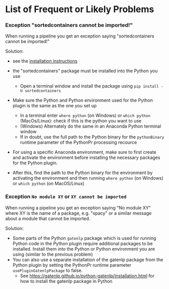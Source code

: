 # List of Frequent or Likely Problems


### Exception "sortedcontainers cannot be imported!"

When running a pipeline you get an exception saying "sortedcontainers cannot be imported!"

Solution: 
* see the [installation instructions](python-install)
* the "sortedcontainers" package must be installed into the Python you use
  * Open a terminal window and install the package using `pip install -U sortedcontainers`
* Make sure the Python and Python environment used for the Python plugin is the same as the one you set up 
  * In a terminal enter `where python` (on Windows) or `which python` (MacOs/Linux): check if this is the python you want to use
  * (Windows)  Alternately do the same in an Anaconda Python terminal window
  * If in doubt, use the full path to the Python binary for the `pythonBinary` runtime parameter of the PythonPr processing recource

* For using a specific Anaconda environment, make sure to first create and activate the environment before installing the necessary packages for the Python plugin. 
* After this, find the path to the Python binary for the environment by activating the environment and then running `where python` (on Windows) or `which python` (on MacOS/Linux)


### Exception `No module XY` or `XY cannot be imported`

When running a pipeline you get an exception saying "No module XY" where XY is the name of a package, e.g. "spacy" or a similar message about a module that cannot be imported.

Solution:
* Some parts of the Python `gatenlp` package which is used for running Python code in the Python plugin require additional packages to be installed. Install them into the Python or Python environment you are using (similar to the previous problem)
* You can also use a separate installation of the gatenlp package from the Python plugin by setting the PythonPr runtime parameter `usePluginGatenlpPackage` to false. 
  * See https://gatenlp.github.io/python-gatenlp/installation.html for how to install the gatenlp package in Python
  
